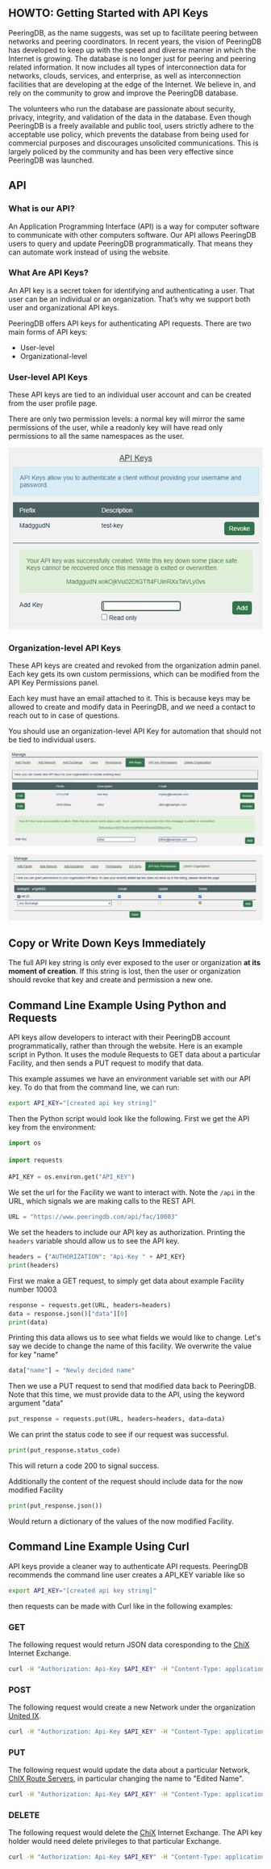## HOWTO: Getting Started with API Keys

PeeringDB, as the name suggests, was set up to facilitate peering between networks and peering coordinators. In recent years, the vision of PeeringDB has developed to keep up with the speed and diverse manner in which the Internet is growing. The database is no longer just for peering and peering related information. It now includes all types of interconnection data for networks, clouds, services, and enterprise, as well as interconnection facilities that are developing at the edge of the Internet. We believe in, and rely on the community to grow and improve the PeeringDB database. 

The volunteers who run the database are passionate about security, privacy, integrity, and validation of the data in the database. Even though PeeringDB is a freely available and public tool, users strictly adhere to the acceptable use policy, which prevents the database from being used for commercial purposes and discourages unsolicited communications. This is largely policed by the community and has been very effective since PeeringDB was launched.

## API
### What is our API?

An Application Programming Interface (API) is a way for computer software to communicate with other computers software. Our API allows PeeringDB users to query and update PeeringDB programmatically. That means they can automate work instead of using the website.

### What Are API Keys?

An API key is a secret token for identifying and authenticating a user. That user can be an individual or an organization. That’s why we support both user and organizational API keys.

PeeringDB offers API keys for authenticating API requests. There are two main forms of API keys:

* User-level 
* Organizational-level

### User-level API Keys

These API keys are tied to an individual user account and can be created from the user profile page. 

There are only two permission levels: a normal key will mirror the same permissions of the user, while a readonly key will have read only permissions to all the same namespaces as the user.

!["form to add user api key"](images/user-key-add.png)

### Organization-level API Keys

These API keys are created and revoked from the organization admin panel. Each key gets its own custom permissions, which can be modified from the API Key Permissions panel.

Each key must have an email attached to it. This is because keys may be allowed to create and modify data in PeeringDB, and we need a contact to reach out to in case of questions.

You should use an organization-level API Key for automation that should not be tied to individual users.

!["api key creation"](images/org-key-added.png)

!["manage organization api key permissions"](images/org-key-permissions.png)

## Copy or Write Down Keys Immediately

The full API key string is only ever exposed to the user or organization **at its moment of creation**. If this string is lost, then the user or organization should revoke that key and create and permission a new one.

## Command Line Example Using Python and Requests

API keys allow developers to interact with their PeeringDB account programmatically, rather than through the website. Here is an example script in Python. It uses the module Requests to GET data about a particular Facility, and then sends a PUT request to modify that data.

This example assumes we have an environment variable set with our API key. To do that from the command line, we can run:

```sh
export API_KEY="[created api key string]"
```

Then the Python script would look like the following. First we get the API key from the environment:

```py
import os

import requests

API_KEY = os.environ.get("API_KEY")
```

We set the url for the Facility we want to interact with. Note the `/api` in the URL, which signals we are making calls to the REST API.

```py
URL = "https://www.peeringdb.com/api/fac/10003"
```

We set the headers to include our API key as authorization. Printing the `headers` variable should allow us to see the API key.

```py
headers = {"AUTHORIZATION": "Api-Key " + API_KEY}
print(headers)
```

First we make a GET request, to simply get data about example Facility number 10003

```py
response = requests.get(URL, headers=headers)
data = response.json()["data"][0]
print(data)
```

Printing this data allows us to see what fields we would like to change. Let's say we decide to change the name of this facility. We overwrite the value for key "name"

```py
data["name"] = "Newly decided name"
```

Then we use a PUT request to send that modified data back to PeeringDB.
Note that this time, we must provide data to the API, using the keyword argument "data"

```py
put_response = requests.put(URL, headers=headers, data=data)
```

We can print the status code to see if our request was successful.

```py
print(put_response.status_code)
```

This will return a code 200 to signal success.

Additionally the content of the request should include data for the now modified Facility

```py
print(put_response.json())
```

Would return a dictionary of the values of the now modified Facility.

## Command Line Example Using Curl

API keys provide a cleaner way to authenticate API requests. PeeringDB recommends the command line user creates a API_KEY variable like so

```sh
export API_KEY="[created api key string]"
```
then requests can be made with Curl like in the following examples:

### GET
The following request would return JSON data coresponding to the [ChiX](https://www.peeringdb.com/ix/239) Internet Exchange.

```sh
curl -H "Authorization: Api-Key $API_KEY" -H "Content-Type: application/json" -X GET https://peeringdb.com/api/ix/239
```

### POST

The following request would create a new Network under the organization [United IX](https://www.peeringdb.com/org/10843).

```sh
curl -H "Authorization: Api-Key $API_KEY" -H "Content-Type: application/json" -X POST --data "{\""org_id"\":\"10843\", \""name"\":\"Brand New Network\", \""asn"\":\"63311\"}" https://peeringdb.com/api/net
```

### PUT

The following request would update the data about a particular Network, [ChIX Route Servers](https://www.peeringdb.com/net/7889), in particular changing the name to "Edited Name".

```sh
curl -H "Authorization: Api-Key $API_KEY" -H "Content-Type: application/json" -X PUT --data "{\""org_id"\":\"10843\", \""name"\":\"Edited Name\", \""asn"\":\"33713\"}" https://peeringdb.com/api/net/7889
```

### DELETE
The following request would delete the [ChiX](https://www.peeringdb.com/ix/239) Internet Exchange. The API key holder would need delete privileges to that particular Exchange.

```sh
curl -H "Authorization: Api-Key $API_KEY" -H "Content-Type: application/json" -X DELETE https://peeringdb.com/api/ix/239
```
